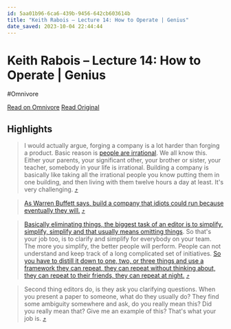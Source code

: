 ```yaml
---
id: 5aa01b96-6ca6-439b-9456-642cb603614b
title: "Keith Rabois – Lecture 14: How to Operate | Genius"
date_saved: 2023-10-04 22:44:44
---
```


# Keith Rabois – Lecture 14: How to Operate | Genius
#Omnivore

[Read on Omnivore](https://omnivore.app/me/keith-rabois-lecture-14-how-to-operate-genius-18afdb92854)
[Read Original](https://genius.com/4944736)

## Highlights

> I would actually argue, forging a company is a lot harder than forging a product. Basic reason is [people are irrational](https://genius.com/5189923/Keith-rabois-lecture-14-how-to-operate/People-are-irrational). We all know this. Either your parents, your significant other, your brother or sister, your teacher, somebody in your life is irrational. Building a company is basically like taking all the irrational people you know putting them in one building, and then living with them twelve hours a day at least. It's very challenging. [⤴️](https://omnivore.app/me/keith-rabois-lecture-14-how-to-operate-genius-18afdb92854#7d9e05c1-f014-40d9-b372-8d397b1cf9d4) 

> [As Warren Buffett says, build a company that idiots could run because eventually they will.](https://genius.com/4316818/Keith-rabois-lecture-14-how-to-operate/As-warren-buffett-says-build-a-company-that-idiots-could-run-because-eventually-they-will) [⤴️](https://omnivore.app/me/keith-rabois-lecture-14-how-to-operate-genius-18afdb92854#c1c3c5e7-5724-4ab1-a286-31d4dff8e71a) 

> [Basically eliminating things, the biggest task of an editor is to simplify, simplify, simplify and that usually means omitting things](https://genius.com/4552370/Keith-rabois-lecture-14-how-to-operate/Basically-eliminating-things-the-biggest-task-of-an-editor-is-to-simplify-simplify-simplify-and-that-usually-means-omitting-things). So that's your job too, is to clarify and simplify for everybody on your team. The more you simplify, the better people will perform. People can not understand and keep track of a long complicated set of initiatives. [So you have to distill it down to one, two, or three things and use a framework they can repeat, they can repeat without thinking about, they can repeat to their friends, they can repeat at night.](https://genius.com/4552446/Keith-rabois-lecture-14-how-to-operate/So-you-have-to-distill-it-down-to-one-two-or-three-things-and-use-a-framework-they-can-repeat-they-can-repeat-without-thinking-about-they-can-repeat-to-their-friends-they-can-repeat-at-night) [⤴️](https://omnivore.app/me/keith-rabois-lecture-14-how-to-operate-genius-18afdb92854#4ca1ca1d-6596-4f02-abc1-0e94050fc884) 

> Second thing editors do, is they ask you clarifying questions. When you present a paper to someone, what do they usually do? They find some ambiguity somewhere and ask, do you really mean this? Did you really mean that? Give me an example of this? That's what your job is. [⤴️](https://omnivore.app/me/keith-rabois-lecture-14-how-to-operate-genius-18afdb92854#ab753351-ddf6-4152-8323-4f23bc39bfcd) 

